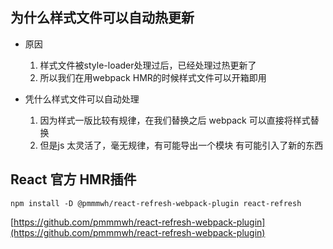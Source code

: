 ## 为什么样式文件可以自动热更新

- 原因
  1. 样式文件被style-loader处理过后，已经处理过热更新了
  2. 所以我们在用webpack HMR的时候样式文件可以开箱即用

- 凭什么样式文件可以自动处理
  1. 因为样式一版比较有规律，在我们替换之后 webpack 可以直接将样式替换
  2. 但是js 太灵活了，毫无规律，有可能导出一个模块 有可能引入了新的东西 



## React 官方 HMR插件

```
npm install -D @pmmmwh/react-refresh-webpack-plugin react-refresh
```

[https://github.com/pmmmwh/react-refresh-webpack-plugin](https://github.com/pmmmwh/react-refresh-webpack-plugin)

